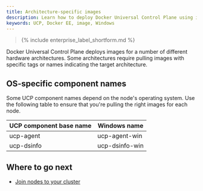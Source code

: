 ```yaml
---
title: Architecture-specific images
description: Learn how to deploy Docker Universal Control Plane using images that are specific to particular hardware architectures.
keywords: UCP, Docker EE, image, Windows
---
```


>{% include enterprise_label_shortform.md %}

Docker Universal Control Plane deploys images for a number of different
hardware architectures. Some architectures require
pulling images with specific tags or names indicating the target
architecture.

## OS-specific component names

Some UCP component names depend on the node's operating system. Use the
following table to ensure that you're pulling the right images for each node.

| UCP component base name | Windows name   | 
|-------------------------|----------------|
| ucp-agent               | ucp-agent-win  | 
| ucp-dsinfo              | ucp-dsinfo-win |

## Where to go next

- [Join nodes to your cluster](../configure/join-nodes.md)
